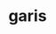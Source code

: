 ---
date:  ""
draft: false
title: "garis"
short: "garis"
thumb:
    image: "cover.jpg"
    anima: ""
    video: ""
layout: ""
weight: 15
lister: 3
format:
    media: "article"
    model: ""
    datum:
        data: ""
require:
    - prop: ""
      name: ""
      icon: ""
      desc: ""
metadata:
    index: false
    thumb: "cover.jpg"
    group: []
    author: ["null"]
description: "Implementasi garis dalam membantu membingkai elemen dan komunikasi visual."
---